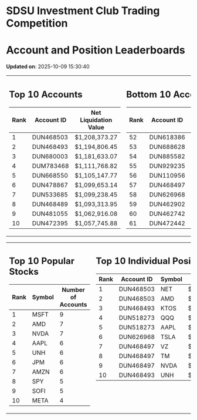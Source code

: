 # SDSU Investment Club Trading Competition 
 # Account and Position Leaderboards

**Updated on**: 2025-10-09 15:30:40

<table><tr><td valign="top">

## Top 10 Accounts
| Rank | Account ID | Net Liquidation Value |
|------|------------|-----------------------|
| 1 | DUN468503 | $1,208,373.27 |
| 2 | DUN468493 | $1,194,806.45 |
| 3 | DUN680003 | $1,181,633.07 |
| 4 | DUM783468 | $1,111,768.82 |
| 5 | DUN668550 | $1,105,147.77 |
| 6 | DUN478867 | $1,099,653.14 |
| 7 | DUN533685 | $1,099,238.45 |
| 8 | DUN468489 | $1,093,313.95 |
| 9 | DUN481055 | $1,062,916.08 |
| 10 | DUN472395 | $1,057,745.88 |

</td><td valign="top">

## Bottom 10 Accounts
| Rank | Account ID | Net Liquidation Value |
|------|------------|-----------------------|
| 52 | DUN618386 | $1,002,817.17 |
| 53 | DUN688628 | $1,002,711.79 |
| 54 | DUN885582 | $1,002,184.84 |
| 55 | DUN929235 | $1,001,875.58 |
| 56 | DUN110956 | $1,001,283.74 |
| 57 | DUN468497 | $998,008.46 |
| 58 | DUN626968 | $994,808.12 |
| 59 | DUN462902 | $993,984.73 |
| 60 | DUN462742 | $992,789.51 |
| 61 | DUN472442 | $857,312.00 |

</td></tr></table>

<table><tr><td valign="top">

## Top 10 Popular Stocks
| Rank | Symbol | Number of Accounts |
|------|--------|--------------------|
| 1 | MSFT | 9 |
| 2 | AMD | 7 |
| 3 | NVDA | 7 |
| 4 | AAPL | 6 |
| 5 | UNH | 6 |
| 6 | JPM | 6 |
| 7 | AMZN | 6 |
| 8 | SPY | 5 |
| 9 | SOFI | 5 |
| 10 | META | 4 |

</td><td valign="top">

## Top 10 Individual Positions
| Rank | Account ID | Symbol | Cost | Total Value |
|------|------------|--------|-----------|-------------|
| 1 | DUN468503 | NET | $2,222,350.22 | $2,222,350.22 |
| 2 | DUN468503 | AMD | $484,965.07 | $484,965.07 |
| 3 | DUN468493 | KTOS | $375,025.68 | $375,025.68 |
| 4 | DUN518273 | QQQ | $301,122.51 | $301,122.51 |
| 5 | DUN518273 | AAPL | $256,444.20 | $256,444.20 |
| 6 | DUN626968 | TSLA | $225,886.51 | $225,886.51 |
| 7 | DUN468497 | VZ | $200,023.20 | $200,023.20 |
| 8 | DUN468497 | TM | $200,005.73 | $200,005.73 |
| 9 | DUN468497 | NVDA | $200,005.30 | $200,005.30 |
| 10 | DUN468493 | UNH | $200,003.43 | $200,003.43 |

</td></tr></table>
